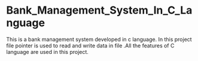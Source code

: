 # Bank_Management_System_In_C_Language
This is a bank management system developed in c language. In this project file pointer is used to read and write data in file .All the features of C language are used in this project.
